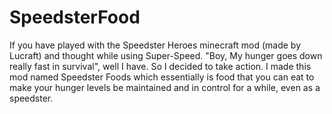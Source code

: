 # SpeedsterFood
If you have played with the Speedster Heroes minecraft mod (made by Lucraft) and thought while using Super-Speed. "Boy, My hunger goes down really fast in survival", well I have. So I decided to take action. I made this mod named Speedster Foods which essentially is food that you can eat to make your hunger levels be maintained and in control for a while, even as a speedster.
